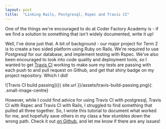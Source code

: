 ```yaml
---
layout: post
title:  "Linking Rails, Postgresql, Rspec and Travis CI"
---
```


One of the things we're encouraged to do at Coder Factory Academy is - if we find a solution to something that isn't widely documented, write it up!

Well, I've done just that. A bit of background - our major project for Term 2 is to create a two sided platform using Ruby on Rails. We're required to use Postgresql for our database, and implement testing with Rspec. We've also been encouraged to look into code quality and deployment tools, so I wanted to get [Travis CI](https://travis-ci.org/) working to make sure my tests are passing with each push to and pull request on Github, and get that shiny badge on my project repository. Which I did!

![Travis CI build passing]({{ site.url }}/assets/travis-build-passing.png){: .small-image-centre}

However, while I could find advice for using Travis CI with postgresql, Travis CI with Rspec and Travis CI with Rails, I struggled to find something that pulled all three together. So, I wrote this tutorial to document what worked for me, and hopefully save others in my class a few stumbles down the wrong path. Check it out [on Github](https://github.com/hannahcancode/CFA-Travis-CI-Rails-Postgresql-Rspec), and let me know if there are any issues!
